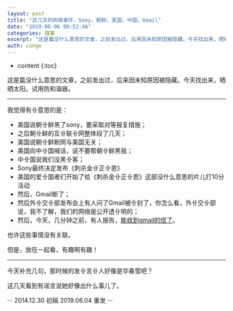 ```yaml
---
layout: post
title: "这几天的网络事件，Sony，朝鲜，美国，中国，Gmail"
date: "2019-06-06 00:52:48"
categories: 隨筆
excerpt: "这是篇没什么意思的文章，之前发出过，后来因未知原因被隐藏。今天找出来，晒晒太阳。试用防和谐器。 我觉得有卝意思的是： 美国说朝卝鲜黑了sony，..."
auth: conge
---
```

* content
{:toc}

这是篇没什么意思的文章，之前发出过，后来因未知原因被隐藏。今天找出来，晒晒太阳。试用防和谐器。

-----------

我觉得有卝意思的是：

* 美国说朝卝鲜黑了sony，要采取对等报复措施；
* 之后朝卝鲜的互卝联卝网整体段了几天；
* 美国说朝卝鲜断网与美国无关；
* 美国向中卝国喊话，说不要帮朝卝鲜黑我；
* 中卝国说我们没黑卝客；
* Sony最终决定发布《刺杀金卝正卝恩》
* 美国的爱卝国者们开始了给《刺杀金卝正卝恩》这部没什么意思的片儿打10分活动
* 然后，Gmail断了；
* 然后外卝交卝部发布会上有人问了Gmail被卝封了，你怎么看，外卝交卝部说，我不了解，我们的网络是公开透卝明的；
* 然后，今天，几分钟之前，有人报告，[能收到gmail的信了](http://www.v2ex.com/t/157731)。 

也许这些事情没有关联。

但是，放在一起看，有趣啊有趣！

----

今天补充几句，那时候的发卝言卝人好像是华春莹吧？

这几天看到有谣言说她好像出什么事儿了。


···
2014.12.30 初稿
2019.06.04 重发
···
